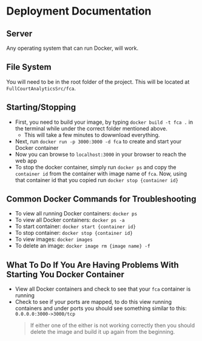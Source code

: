 # Deployment Documentation

## Server 
Any operating system that can run Docker, will work.

## File System
You will need to be in the root folder of the project. This will be located at <code>FullCourtAnalyticsSrc/fca</code>.

## Starting/Stopping
- First, you need to build your image, by typing `docker build -t fca .` in the terminal while under the correct folder mentioned above. 
  - This will take a few minutes to dowwnload everything.
- Next, run `docker run -p 3000:3000 -d fca` to create and start your Docker container 
- Now you can browse to `localhost:3000` in your browser to reach the web app
- To stop the docker container, simply run `docker ps` and copy the `container id` from the container with image name of `fca`. 
Now, using that container id that you copied run `docker stop {container id}` 

## Common Docker Commands for Troubleshooting
- To view all running Docker containers: `docker ps`
- To view all Docker containers: `docker ps -a`
- To start container: `docker start {container id}`
- To stop container: `docker stop {container id}`
- To view images: `docker images`
- To delete an image: `docker image rm {image name} -f`


## What To Do If You Are Having Problems With Starting You Docker Container
- View all Docker containers and check to see that your `fca` container is running
- Check to see if your ports are mapped, to do this view running containers and under ports you should see something similar to this: `0.0.0.0:3000->3000/tcp`
  > If either one of the either is not working correctly then you should delete the image and build it up again from the beginning.
